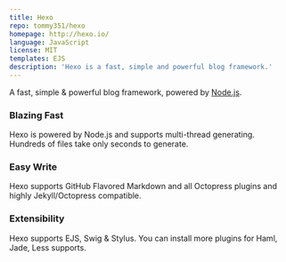 ```yaml
---
title: Hexo
repo: tommy351/hexo
homepage: http://hexo.io/
language: JavaScript
license: MIT
templates: EJS
description: 'Hexo is a fast, simple and powerful blog framework.'
---
```


A fast, simple & powerful blog framework, powered by [Node.js](http://nodejs.org).

### Blazing Fast

Hexo is powered by Node.js and supports multi-thread generating. Hundreds of files take only seconds to generate.

### Easy Write

Hexo supports GitHub Flavored Markdown and all Octopress plugins and highly Jekyll/Octopress compatible.

### Extensibility

Hexo supports EJS, Swig & Stylus. You can install more plugins for Haml, Jade, Less supports.
